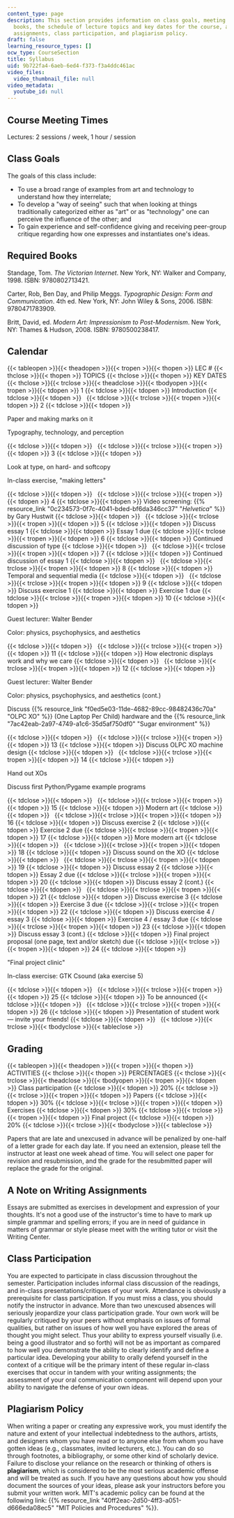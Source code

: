 ```yaml
---
content_type: page
description: This section provides information on class goals, meeting times, required
  books, the schedule of lecture topics and key dates for the course, a note on writing
  assignments, class participation, and plagiarism policy.
draft: false
learning_resource_types: []
ocw_type: CourseSection
title: Syllabus
uid: 9b722fa4-6aeb-6ed4-f373-f3a4ddc461ac
video_files:
  video_thumbnail_file: null
video_metadata:
  youtube_id: null
---
```

## Course Meeting Times

Lectures: 2 sessions / week, 1 hour / session

## Class Goals

The goals of this class include:

- To use a broad range of examples from art and technology to understand how they interrelate;
- To develop a "way of seeing" such that when looking at things traditionally categorized either as "art" or as "technology" one can perceive the influence of the other; and
- To gain experience and self-confidence giving and receiving peer-group critique regarding how one expresses and instantiates one's ideas.

## Required Books

Standage, Tom. *The Victorian Internet*. New York, NY: Walker and Company, 1998. ISBN: 9780802713421.

Carter, Rob, Ben Day, and Philip Meggs. *Typographic Design: Form and Communication*. 4th ed. New York, NY: John Wiley & Sons, 2006. ISBN: 9780471783909.

Britt, David, ed. *Modern Art: Impressionism to Post-Modernism*. New York, NY: Thames & Hudson, 2008. ISBN: 9780500238417.

## Calendar

{{< tableopen >}}{{< theadopen >}}{{< tropen >}}{{< thopen >}}
LEC #
{{< thclose >}}{{< thopen >}}
TOPICS
{{< thclose >}}{{< thopen >}}
KEY DATES
{{< thclose >}}{{< trclose >}}{{< theadclose >}}{{< tbodyopen >}}{{< tropen >}}{{< tdopen >}}
1
{{< tdclose >}}{{< tdopen >}}
Introduction
{{< tdclose >}}{{< tdopen >}}
 
{{< tdclose >}}{{< trclose >}}{{< tropen >}}{{< tdopen >}}
2
{{< tdclose >}}{{< tdopen >}}

Paper and making marks on it

Typography, technology, and perception

{{< tdclose >}}{{< tdopen >}}
 
{{< tdclose >}}{{< trclose >}}{{< tropen >}}{{< tdopen >}}
3
{{< tdclose >}}{{< tdopen >}}

Look at type, on hard- and softcopy

In-class exercise, "making letters"

{{< tdclose >}}{{< tdopen >}}
 
{{< tdclose >}}{{< trclose >}}{{< tropen >}}{{< tdopen >}}
4
{{< tdclose >}}{{< tdopen >}}
Video screening: {{% resource_link "0c234573-0f7c-4041-bded-bf6da346cc37" "*Helvetica*" %}} by Gary Hustwit
{{< tdclose >}}{{< tdopen >}}
 
{{< tdclose >}}{{< trclose >}}{{< tropen >}}{{< tdopen >}}
5
{{< tdclose >}}{{< tdopen >}}
Discuss essay 1
{{< tdclose >}}{{< tdopen >}}
Essay 1 due
{{< tdclose >}}{{< trclose >}}{{< tropen >}}{{< tdopen >}}
6
{{< tdclose >}}{{< tdopen >}}
Continued discussion of type
{{< tdclose >}}{{< tdopen >}}
 
{{< tdclose >}}{{< trclose >}}{{< tropen >}}{{< tdopen >}}
7
{{< tdclose >}}{{< tdopen >}}
Continued discussion of essay 1
{{< tdclose >}}{{< tdopen >}}
 
{{< tdclose >}}{{< trclose >}}{{< tropen >}}{{< tdopen >}}
8
{{< tdclose >}}{{< tdopen >}}
Temporal and sequential media
{{< tdclose >}}{{< tdopen >}}
 
{{< tdclose >}}{{< trclose >}}{{< tropen >}}{{< tdopen >}}
9
{{< tdclose >}}{{< tdopen >}}
Discuss exercise 1
{{< tdclose >}}{{< tdopen >}}
Exercise 1 due
{{< tdclose >}}{{< trclose >}}{{< tropen >}}{{< tdopen >}}
10
{{< tdclose >}}{{< tdopen >}}

Guest lecturer: Walter Bender

Color: physics, psychophysics, and aesthetics

{{< tdclose >}}{{< tdopen >}}
 
{{< tdclose >}}{{< trclose >}}{{< tropen >}}{{< tdopen >}}
11
{{< tdclose >}}{{< tdopen >}}
How electronic displays work and why we care
{{< tdclose >}}{{< tdopen >}}
 
{{< tdclose >}}{{< trclose >}}{{< tropen >}}{{< tdopen >}}
12
{{< tdclose >}}{{< tdopen >}}

Guest lecturer: Walter Bender

Color: physics, psychophysics, and aesthetics (cont.)

Discuss {{% resource_link "f0ed5e03-11de-4682-89cc-98482436c70a" "OLPC XO" %}} (One Laptop Per Child) hardware and the {{% resource_link "7ac42eab-2a97-4749-a1c6-35d5af750df0" "Sugar environment" %}}

{{< tdclose >}}{{< tdopen >}}
 
{{< tdclose >}}{{< trclose >}}{{< tropen >}}{{< tdopen >}}
13
{{< tdclose >}}{{< tdopen >}}
Discuss OLPC XO machine design
{{< tdclose >}}{{< tdopen >}}
 
{{< tdclose >}}{{< trclose >}}{{< tropen >}}{{< tdopen >}}
14
{{< tdclose >}}{{< tdopen >}}

Hand out XOs

Discuss first Python/Pygame example programs

{{< tdclose >}}{{< tdopen >}}
 
{{< tdclose >}}{{< trclose >}}{{< tropen >}}{{< tdopen >}}
15
{{< tdclose >}}{{< tdopen >}}
Modern art
{{< tdclose >}}{{< tdopen >}}
 
{{< tdclose >}}{{< trclose >}}{{< tropen >}}{{< tdopen >}}
16
{{< tdclose >}}{{< tdopen >}}
Discuss exercise 2
{{< tdclose >}}{{< tdopen >}}
Exercise 2 due
{{< tdclose >}}{{< trclose >}}{{< tropen >}}{{< tdopen >}}
17
{{< tdclose >}}{{< tdopen >}}
More modern art
{{< tdclose >}}{{< tdopen >}}
 
{{< tdclose >}}{{< trclose >}}{{< tropen >}}{{< tdopen >}}
18
{{< tdclose >}}{{< tdopen >}}
Discuss sound on the XO
{{< tdclose >}}{{< tdopen >}}
 
{{< tdclose >}}{{< trclose >}}{{< tropen >}}{{< tdopen >}}
19
{{< tdclose >}}{{< tdopen >}}
Discuss essay 2
{{< tdclose >}}{{< tdopen >}}
Essay 2 due
{{< tdclose >}}{{< trclose >}}{{< tropen >}}{{< tdopen >}}
20
{{< tdclose >}}{{< tdopen >}}
Discuss essay 2 (cont.)
{{< tdclose >}}{{< tdopen >}}
 
{{< tdclose >}}{{< trclose >}}{{< tropen >}}{{< tdopen >}}
21
{{< tdclose >}}{{< tdopen >}}
Discuss exercise 3
{{< tdclose >}}{{< tdopen >}}
Exercise 3 due
{{< tdclose >}}{{< trclose >}}{{< tropen >}}{{< tdopen >}}
22
{{< tdclose >}}{{< tdopen >}}
Discuss exercise 4 / essay 3
{{< tdclose >}}{{< tdopen >}}
Exercise 4 / essay 3 due
{{< tdclose >}}{{< trclose >}}{{< tropen >}}{{< tdopen >}}
23
{{< tdclose >}}{{< tdopen >}}
Discuss essay 3 (cont.)
{{< tdclose >}}{{< tdopen >}}
Final project proposal (one page, text and/or sketch) due
{{< tdclose >}}{{< trclose >}}{{< tropen >}}{{< tdopen >}}
24
{{< tdclose >}}{{< tdopen >}}

"Final project clinic"

In-class exercise: GTK Csound (aka exercise 5)

{{< tdclose >}}{{< tdopen >}}
 
{{< tdclose >}}{{< trclose >}}{{< tropen >}}{{< tdopen >}}
25
{{< tdclose >}}{{< tdopen >}}
To be announced
{{< tdclose >}}{{< tdopen >}}
 
{{< tdclose >}}{{< trclose >}}{{< tropen >}}{{< tdopen >}}
26
{{< tdclose >}}{{< tdopen >}}
Presentation of student work — invite your friends!
{{< tdclose >}}{{< tdopen >}}
 
{{< tdclose >}}{{< trclose >}}{{< tbodyclose >}}{{< tableclose >}}

## Grading

{{< tableopen >}}{{< theadopen >}}{{< tropen >}}{{< thopen >}}
ACTIVITIES
{{< thclose >}}{{< thopen >}}
PERCENTAGES
{{< thclose >}}{{< trclose >}}{{< theadclose >}}{{< tbodyopen >}}{{< tropen >}}{{< tdopen >}}
Class participation
{{< tdclose >}}{{< tdopen >}}
20%
{{< tdclose >}}{{< trclose >}}{{< tropen >}}{{< tdopen >}}
Papers
{{< tdclose >}}{{< tdopen >}}
30%
{{< tdclose >}}{{< trclose >}}{{< tropen >}}{{< tdopen >}}
Exercises
{{< tdclose >}}{{< tdopen >}}
30%
{{< tdclose >}}{{< trclose >}}{{< tropen >}}{{< tdopen >}}
Final project
{{< tdclose >}}{{< tdopen >}}
20%
{{< tdclose >}}{{< trclose >}}{{< tbodyclose >}}{{< tableclose >}}

Papers that are late and unexcused in advance will be penalized by one-half of a letter grade for each day late. If you need an extension, please tell the instructor at least one week ahead of time. You will select one paper for revision and resubmission, and the grade for the resubmitted paper will replace the grade for the original.

## A Note on Writing Assignments

Essays are submitted as exercises in development and expression of your thoughts. It's not a good use of the instructor's time to have to mark up simple grammar and spelling errors; if you are in need of guidance in matters of grammar or style please meet with the writing tutor or visit the Writing Center.

## Class Participation

You are expected to participate in class discussion throughout the semester. Participation includes informal class discussion of the readings, and in-class presentations/critiques of your work. Attendance is obviously a prerequisite for class participation. If you must miss a class, you should notify the instructor in advance. More than two unexcused absences will seriously jeopardize your class participation grade. Your own work will be regularly critiqued by your peers without emphasis on issues of formal qualities, but rather on issues of how well you have explored the areas of thought you might select. Thus your ability to express yourself visually (i.e. being a good illustrator and so forth) will not be as important as compared to how well you demonstrate the ability to clearly identify and define a particular idea. Developing your ability to orally defend yourself in the context of a critique will be the primary intent of these regular in-class exercises that occur in tandem with your writing assignments; the assessment of your oral communication component will depend upon your ability to navigate the defense of your own ideas.

## Plagiarism Policy

When writing a paper or creating any expressive work, you must identify the nature and extent of your intellectual indebtedness to the authors, artists, and designers whom you have read or to anyone else from whom you have gotten ideas (e.g., classmates, invited lecturers, etc.). You can do so through footnotes, a bibliography, or some other kind of scholarly device. Failure to disclose your reliance on the research or thinking of others is **plagiarism**, which is considered to be the most serious academic offense and will be treated as such. If you have any questions about how you should document the sources of your ideas, please ask your instructors before you submit your written work. MIT's academic policy can be found at the following link: {{% resource_link "40ff2eac-2d50-4ff3-a051-d666eda08ec5" "MIT Policies and Procedures" %}}.